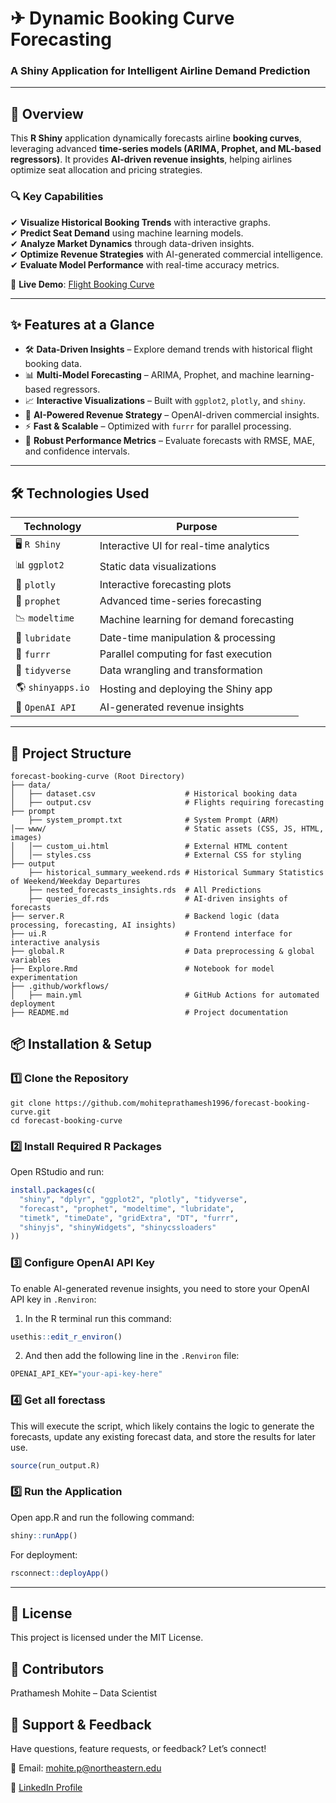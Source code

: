# ✈ **Dynamic Booking Curve Forecasting**  
### **A Shiny Application for Intelligent Airline Demand Prediction**  

---

## **🚀 Overview**  
This **R Shiny** application dynamically forecasts airline **booking curves**, leveraging advanced **time-series models (ARIMA, Prophet, and ML-based regressors)**. It provides **AI-driven revenue insights**, helping airlines optimize seat allocation and pricing strategies.  

### **🔍 Key Capabilities**  
✔ **Visualize Historical Booking Trends** with interactive graphs.  
✔ **Predict Seat Demand** using machine learning models.  
✔ **Analyze Market Dynamics** through data-driven insights.  
✔ **Optimize Revenue Strategies** with AI-generated commercial intelligence.  
✔ **Evaluate Model Performance** with real-time accuracy metrics.  

🔗 **Live Demo**: [Flight Booking Curve](https://prathameshmohite.shinyapps.io/flight-booking-curve/)  

---

## **✨ Features at a Glance**  

- 🛠 **Data-Driven Insights** – Explore demand trends with historical flight booking data.  
- 📊 **Multi-Model Forecasting** – ARIMA, Prophet, and machine learning-based regressors.  
- 📈 **Interactive Visualizations** – Built with `ggplot2`, `plotly`, and `shiny`.  
- 🤖 **AI-Powered Revenue Strategy** – OpenAI-driven commercial insights.  
- ⚡ **Fast & Scalable** – Optimized with `furrr` for parallel processing.  
- 🎯 **Robust Performance Metrics** – Evaluate forecasts with RMSE, MAE, and confidence intervals.  

---

## **🛠 Technologies Used**  

| **Technology**    | **Purpose**  |  
|------------------|-------------|  
| 🖥 `R Shiny`    | Interactive UI for real-time analytics  |  
| 📊 `ggplot2`    | Static data visualizations  |  
| 🎥 `plotly`     | Interactive forecasting plots  |  
| 🔮 `prophet`    | Advanced time-series forecasting  |  
| 📉 `modeltime`  | Machine learning for demand forecasting  |  
| 📅 `lubridate`  | Date-time manipulation & processing  |  
| 🚀 `furrr`      | Parallel computing for fast execution  |  
| 💾 `tidyverse`  | Data wrangling and transformation  |  
| 🌎 `shinyapps.io` | Hosting and deploying the Shiny app  |  
| 🤖 `OpenAI API` | AI-generated revenue insights  |  

---

## **📁 Project Structure**  

```plaintext
forecast-booking-curve (Root Directory)
├── data/
│   ├── dataset.csv                    # Historical booking data
│   ├── output.csv                     # Flights requiring forecasting
├── prompt
    ├── system_prompt.txt              # System Prompt (ARM)
│── www/                               # Static assets (CSS, JS, HTML, images)
│   │── custom_ui.html                 # External HTML content
│   │── styles.css                     # External CSS for styling
├── output
    ├── historical_summary_weekend.rds # Historical Summary Statistics of Weekend/Weekday Departures
    ├── nested_forecasts_insights.rds  # All Predictions
    ├── queries_df.rds                 # AI-driven insights of forecasts
├── server.R                           # Backend logic (data processing, forecasting, AI insights)
├── ui.R                               # Frontend interface for interactive analysis
├── global.R                           # Data preprocessing & global variables
├── Explore.Rmd                        # Notebook for model experimentation
├── .github/workflows/
│   ├── main.yml                       # GitHub Actions for automated deployment
├── README.md                          # Project documentation
```


## 📦 Installation & Setup
### 1️⃣ Clone the Repository
```
git clone https://github.com/mohiteprathamesh1996/forecast-booking-curve.git
cd forecast-booking-curve
```

### 2️⃣ Install Required R Packages
Open RStudio and run:
```r
install.packages(c(
  "shiny", "dplyr", "ggplot2", "plotly", "tidyverse",
  "forecast", "prophet", "modeltime", "lubridate",
  "timetk", "timeDate", "gridExtra", "DT", "furrr",
  "shinyjs", "shinyWidgets", "shinycssloaders"
))
```

### 3️⃣ Configure OpenAI API Key
To enable AI-generated revenue insights, you need to store your OpenAI API key in `.Renviron`:
1. In the R terminal run this command:
```r
usethis::edit_r_environ()
```

2. And then add the following line in the `.Renviron` file:
```r
OPENAI_API_KEY="your-api-key-here"
```
### 4️⃣️ Get all forectass
This will execute the script, which likely contains the logic to generate the forecasts, update any existing forecast data, and store the results for later use.

```r
source(run_output.R)
```

### 5️⃣ Run the Application
Open app.R and run the following command:
```r
shiny::runApp()
```

For deployment:
```r
rsconnect::deployApp()
```

---
## 📜 License
This project is licensed under the MIT License.

## 👥 Contributors
Prathamesh Mohite – Data Scientist

## 📩 Support & Feedback
Have questions, feature requests, or feedback? Let’s connect!

📧 Email: mohite.p@northeastern.edu

🔗 [LinkedIn Profile](https://www.linkedin.com/in/prathameshmohite96/)
